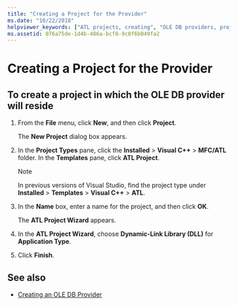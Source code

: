 ```yaml
---
title: "Creating a Project for the Provider"
ms.date: "10/22/2018"
helpviewer_keywords: ["ATL projects, creating", "OLE DB providers, projects", "projects [C++], creating"]
ms.assetid: 076a75de-1d4b-486a-bcf8-9c0f6b049fa2
---
```

# Creating a Project for the Provider

## To create a project in which the OLE DB provider will reside

1. From the **File** menu, click **New**, and then click **Project**.

   The **New Project** dialog box appears.

1. In the **Project Types** pane, click the **Installed** > **Visual C++** > **MFC/ATL** folder. In the **Templates** pane, click **ATL Project**.

    > [!NOTE]
    > In previous versions of Visual Studio, find the project type under **Installed** > **Templates** > **Visual C++** > **ATL**.

1. In the **Name** box, enter a name for the project, and then click **OK**.

   The **ATL Project Wizard** appears.

1. In the **ATL Project Wizard**, choose **Dynamic-Link Library (DLL)** for **Application Type**.

1. Click **Finish**.

## See also

- [Creating an OLE DB Provider](../../data/oledb/creating-an-ole-db-provider.md)
